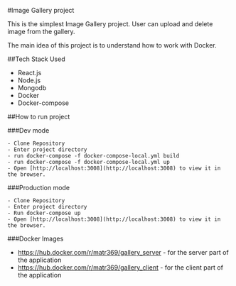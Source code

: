#Image Gallery project

This is the simplest Image Gallery project.
User can upload and delete image from the gallery.

The main idea of this project is to understand how to work with Docker.

##Tech Stack Used

- React.js
- Node.js
- Mongodb
- Docker
- Docker-compose

##How to run project

###Dev mode
```
- Clone Repository
- Enter project directory
- run docker-compose -f docker-compose-local.yml build
- run docker-compose -f docker-compose-local.yml up
- Open [http://localhost:3008](http://localhost:3008) to view it in the browser.
```

###Production mode
```
- Clone Repository
- Enter project directory
- Run docker-compose up
- Open [http://localhost:3008](http://localhost:3008) to view it in the browser.
```

###Docker Images
- https://hub.docker.com/r/matr369/gallery_server - for the server part of the application
- https://hub.docker.com/r/matr369/gallery_client - for the client part of the application
